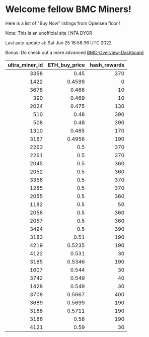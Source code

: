 # Welcome fellow BMC Miners!
Here is a list of "Buy Now" listings from Opensea floor !

Note: This is an unofficial site ! NFA DYOR

Last auto update at: Sat Jun 25 18:58:36 UTC 2022

Bonus: Do check out a more advanced [BMC-Overview-Dashboard](https://dune.com/defifunk/BMC-Overview-Dashboard)


|   ultra_miner_id |   ETH_buy_price |   hash_rewards |
|-----------------:|----------------:|---------------:|
|             3358 |          0.45   |            370 |
|             1422 |          0.4599 |              0 |
|             3678 |          0.468  |             10 |
|              390 |          0.469  |             10 |
|             2024 |          0.475  |            130 |
|              510 |          0.48   |            390 |
|              508 |          0.48   |            390 |
|             1310 |          0.485  |            170 |
|             3187 |          0.4956 |            190 |
|             2263 |          0.5    |            370 |
|             2261 |          0.5    |            370 |
|             2045 |          0.5    |            360 |
|             2052 |          0.5    |            360 |
|             3356 |          0.5    |            370 |
|             1285 |          0.5    |            370 |
|             2055 |          0.5    |            360 |
|             1182 |          0.5    |             50 |
|             2056 |          0.5    |            360 |
|             2057 |          0.5    |            360 |
|             3494 |          0.5    |            390 |
|             3183 |          0.51   |            190 |
|             4219 |          0.5235 |            190 |
|             4122 |          0.531  |             30 |
|             3185 |          0.5346 |            190 |
|             1607 |          0.544  |             30 |
|             3742 |          0.549  |             40 |
|             1428 |          0.549  |             30 |
|             3708 |          0.5667 |            400 |
|             3689 |          0.5699 |            190 |
|             3188 |          0.5711 |            190 |
|             3186 |          0.58   |            190 |
|             4121 |          0.59   |             30 |